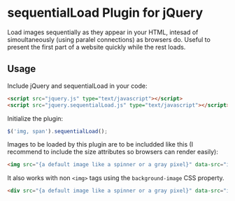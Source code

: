 # sequentialLoad Plugin for jQuery

Load images sequentially as they appear in your HTML, intesad of simoultaneously (using paralel connections) as browsers do. Useful to present the first part of a website quickly while the rest loads.

## Usage

Include jQuery and sequentialLoad in your code: 

```html
<script src="jquery.js" type="text/javascript"></script>
<script src="jquery.sequentialLoad.js" type="text/javascript"></script>
```

Initialize the plugin:

```javascript
$('img, span').sequentialLoad();
```

Images to be loaded by this plugin are to be includded like this (I recommend to include the size attributes so browsers can render easily): 

```html
<img src="{a default image like a spinner or a gray pixel}" data-src="img/example.jpg" width="960" height="480">
```

It also works with non `<img>` tags using the `background-image` CSS property.

```html
<div src="{a default image like a spinner or a gray pixel}" data-src="img/example.jpg" style="width:960px height:480px">
```
